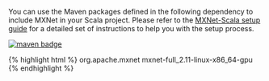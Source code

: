 You can use the Maven packages defined in the following dependency to include MXNet in
your Scala
project. Please refer to the <a href="scala_setup.html">MXNet-Scala setup guide</a> for
a detailed set
of instructions to help you with the setup process.

<a href="https://mvnrepository.com/artifact/org.apache.mxnet/mxnet-full_2.11-linux-x86_64-gpu"><img
        src="https://img.shields.io/badge/org.apache.mxnet-linux gpu-green.svg"
        alt="maven badge"/></a>

{% highlight html %}
<dependency>
    <groupId>org.apache.mxnet</groupId>
    <artifactId>mxnet-full_2.11-linux-x86_64-gpu</artifactId>
</dependency>
{% endhighlight %}